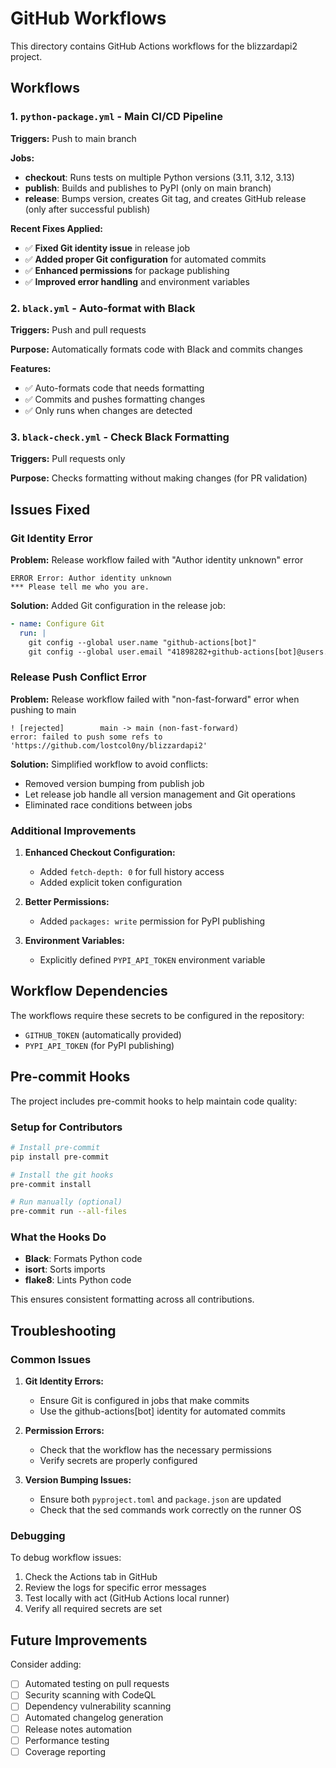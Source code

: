 # GitHub Workflows

This directory contains GitHub Actions workflows for the blizzardapi2 project.

## Workflows

### 1. `python-package.yml` - Main CI/CD Pipeline

**Triggers:** Push to main branch

**Jobs:**

- **checkout**: Runs tests on multiple Python versions (3.11, 3.12, 3.13)
- **publish**: Builds and publishes to PyPI (only on main branch)
- **release**: Bumps version, creates Git tag, and creates GitHub release (only after successful publish)

**Recent Fixes Applied:**

- ✅ **Fixed Git identity issue** in release job
- ✅ **Added proper Git configuration** for automated commits
- ✅ **Enhanced permissions** for package publishing
- ✅ **Improved error handling** and environment variables

### 2. `black.yml` - Auto-format with Black

**Triggers:** Push and pull requests

**Purpose:** Automatically formats code with Black and commits changes

**Features:**

- ✅ Auto-formats code that needs formatting
- ✅ Commits and pushes formatting changes
- ✅ Only runs when changes are detected

### 3. `black-check.yml` - Check Black Formatting

**Triggers:** Pull requests only

**Purpose:** Checks formatting without making changes (for PR validation)

## Issues Fixed

### Git Identity Error

**Problem:** Release workflow failed with "Author identity unknown" error

```
ERROR Error: Author identity unknown
*** Please tell me who you are.
```

**Solution:** Added Git configuration in the release job:

```yaml
- name: Configure Git
  run: |
    git config --global user.name "github-actions[bot]"
    git config --global user.email "41898282+github-actions[bot]@users.noreply.github.com"
```

### Release Push Conflict Error

**Problem:** Release workflow failed with "non-fast-forward" error when pushing to main

```
! [rejected]        main -> main (non-fast-forward)
error: failed to push some refs to 'https://github.com/lostcol0ny/blizzardapi2'
```

**Solution:** Simplified workflow to avoid conflicts:

- Removed version bumping from publish job
- Let release job handle all version management and Git operations
- Eliminated race conditions between jobs

### Additional Improvements

1. **Enhanced Checkout Configuration:**

   - Added `fetch-depth: 0` for full history access
   - Added explicit token configuration

2. **Better Permissions:**

   - Added `packages: write` permission for PyPI publishing

3. **Environment Variables:**
   - Explicitly defined `PYPI_API_TOKEN` environment variable

## Workflow Dependencies

The workflows require these secrets to be configured in the repository:

- `GITHUB_TOKEN` (automatically provided)
- `PYPI_API_TOKEN` (for PyPI publishing)

## Pre-commit Hooks

The project includes pre-commit hooks to help maintain code quality:

### Setup for Contributors

```bash
# Install pre-commit
pip install pre-commit

# Install the git hooks
pre-commit install

# Run manually (optional)
pre-commit run --all-files
```

### What the Hooks Do

- **Black**: Formats Python code
- **isort**: Sorts imports
- **flake8**: Lints Python code

This ensures consistent formatting across all contributions.

## Troubleshooting

### Common Issues

1. **Git Identity Errors:**

   - Ensure Git is configured in jobs that make commits
   - Use the github-actions[bot] identity for automated commits

2. **Permission Errors:**

   - Check that the workflow has the necessary permissions
   - Verify secrets are properly configured

3. **Version Bumping Issues:**
   - Ensure both `pyproject.toml` and `package.json` are updated
   - Check that the sed commands work correctly on the runner OS

### Debugging

To debug workflow issues:

1. Check the Actions tab in GitHub
2. Review the logs for specific error messages
3. Test locally with act (GitHub Actions local runner)
4. Verify all required secrets are set

## Future Improvements

Consider adding:

- [ ] Automated testing on pull requests
- [ ] Security scanning with CodeQL
- [ ] Dependency vulnerability scanning
- [ ] Automated changelog generation
- [ ] Release notes automation
- [ ] Performance testing
- [ ] Coverage reporting
